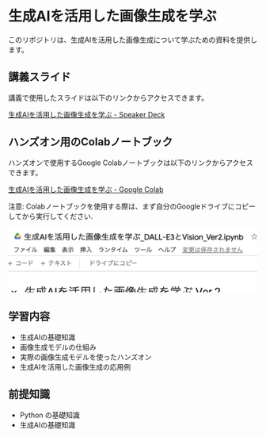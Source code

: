 # 生成AIを活用した画像生成を学ぶ

このリポジトリは、生成AIを活用した画像生成について学ぶための資料を提供します。

## 講義スライド

講義で使用したスライドは以下のリンクからアクセスできます。

[生成AIを活用した画像生成を学ぶ - Speaker Deck](https://speakerdeck.com/naoki263/sheng-cheng-aiwohuo-yong-sitahua-xiang-sheng-cheng-woxue-bu)

## ハンズオン用のColabノートブック

ハンズオンで使用するGoogle Colabノートブックは以下のリンクからアクセスできます。

[生成AIを活用した画像生成を学ぶ - Google Colab](https://colab.research.google.com/drive/13ZShxjTamL5fdwrCmQkAGSr1EWfnZdyc?usp=sharing)

注意: Colabノートブックを使用する際は、まず自分のGoogleドライブにコピーしてから実行してください.


![生成された画像](./image.png)


## 学習内容

- 生成AIの基礎知識
- 画像生成モデルの仕組み
- 実際の画像生成モデルを使ったハンズオン
- 生成AIを活用した画像生成の応用例

## 前提知識

- Python の基礎知識
- 生成AIの基礎知識

